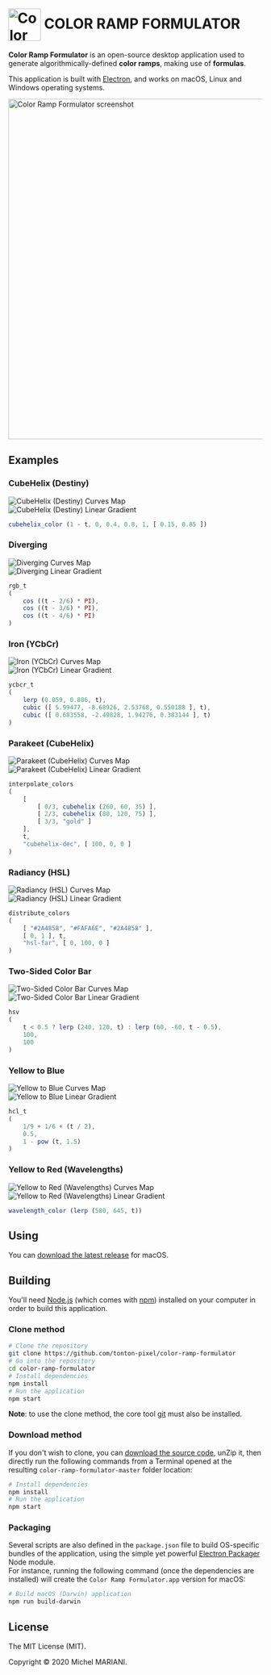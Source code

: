 # <img src="icons/icon-256.png" width="64px" align="center" alt="Color Ramp Formulator icon"> COLOR RAMP FORMULATOR

**Color Ramp Formulator** is an open-source desktop application used to generate algorithmically-defined **color ramps**, making use of **formulas**.

This application is built with [Electron](https://www.electronjs.org/), and works on macOS, Linux and Windows operating systems.

<img src="screenshots/color-ramp-formulator.png" width="675" alt="Color Ramp Formulator screenshot">

## Examples

### CubeHelix (Destiny)

<img src="images/cubehelix-destiny-curves-map.svg" alt="CubeHelix (Destiny) Curves Map">
<br>
<img src="images/cubehelix-destiny-linear-gradient.svg" alt="CubeHelix (Destiny) Linear Gradient">

```javascript
cubehelix_color (1 - t, 0, 0.4, 0.8, 1, [ 0.15, 0.85 ])
```

### Diverging

<img src="images/diverging-curves-map.svg" alt="Diverging Curves Map">
<br>
<img src="images/diverging-linear-gradient.svg" alt="Diverging Linear Gradient">

```javascript
rgb_t
(
    cos ((t - 2/6) * PI),
    cos ((t - 3/6) * PI),
    cos ((t - 4/6) * PI)
)
```

### Iron (YCbCr)

<img src="images/iron-ycbcr-curves-map.svg" alt="Iron (YCbCr) Curves Map">
<br>
<img src="images/iron-ycbcr-linear-gradient.svg" alt="Iron (YCbCr) Linear Gradient">

```javascript
ycbcr_t
(
    lerp (0.059, 0.886, t),
    cubic ([ 5.99477, -8.68926, 2.53768, 0.550188 ], t),
    cubic ([ 0.683558, -2.49828, 1.94276, 0.383144 ], t)
)
```

### Parakeet (CubeHelix)

<img src="images/parakeet-cubehelix-curves-map.svg" alt="Parakeet (CubeHelix) Curves Map">
<br>
<img src="images/parakeet-cubehelix-linear-gradient.svg" alt="Parakeet (CubeHelix) Linear Gradient">

```javascript
interpolate_colors
(
    [
        [ 0/3, cubehelix (260, 60, 35) ],
        [ 2/3, cubehelix (80, 120, 75) ],
        [ 3/3, "gold" ]
    ],
    t,
    "cubehelix-dec", [ 100, 0, 0 ]
)
```

### Radiancy (HSL)

<img src="images/radiancy-hsl-curves-map.svg" alt="Radiancy (HSL) Curves Map">
<br>
<img src="images/radiancy-hsl-linear-gradient.svg" alt="Radiancy (HSL) Linear Gradient">

```javascript
distribute_colors
(
    [ "#2A4858", "#FAFA6E", "#2A4858" ],
    [ 0, 1 ], t,
    "hsl-far", [ 0, 100, 0 ]
)
```

### Two-Sided Color Bar

<img src="images/two-sided-color-bar-curves-map.svg" alt="Two-Sided Color Bar Curves Map">
<br>
<img src="images/two-sided-color-bar-linear-gradient.svg" alt="Two-Sided Color Bar Linear Gradient">

```javascript
hsv
(
    t < 0.5 ? lerp (240, 120, t) : lerp (60, -60, t - 0.5),
    100,
    100
)
```

### Yellow to Blue

<img src="images/yellow-to-blue-curves-map.svg" alt="Yellow to Blue Curves Map">
<br>
<img src="images/yellow-to-blue-linear-gradient.svg" alt="Yellow to Blue Linear Gradient">

```javascript
hcl_t
(
    1/9 + 1/6 + (t / 2),
    0.5,
    1 - pow (t, 1.5)
)
```

### Yellow to Red (Wavelengths)

<img src="images/yellow-to-red-wavelengths-curves-map.svg" alt="Yellow to Red (Wavelengths) Curves Map">
<br>
<img src="images/yellow-to-red-wavelengths-linear-gradient.svg" alt="Yellow to Red (Wavelengths) Linear Gradient">

```javascript
wavelength_color (lerp (580, 645, t))
```

## Using

You can [download the latest release](https://github.com/tonton-pixel/color-ramp-formulator/releases) for macOS.

## Building

You'll need [Node.js](https://nodejs.org/) (which comes with [npm](https://www.npmjs.com/)) installed on your computer in order to build this application.

### Clone method

```bash
# Clone the repository
git clone https://github.com/tonton-pixel/color-ramp-formulator
# Go into the repository
cd color-ramp-formulator
# Install dependencies
npm install
# Run the application
npm start
```

**Note**: to use the clone method, the core tool [git](https://www.git-scm.com/) must also be installed.

### Download method

If you don't wish to clone, you can [download the source code](https://github.com/tonton-pixel/color-ramp-formulator/archive/master.zip), unZip it, then directly run the following commands from a Terminal opened at the resulting `color-ramp-formulator-master` folder location:

```bash
# Install dependencies
npm install
# Run the application
npm start
```

### Packaging

Several scripts are also defined in the `package.json` file to build OS-specific bundles of the application, using the simple yet powerful [Electron Packager](https://github.com/electron-userland/electron-packager) Node module.\
For instance, running the following command (once the dependencies are installed) will create the `Color Ramp Formulator.app` version for macOS:

```bash
# Build macOS (Darwin) application
npm run build-darwin
```

## License

The MIT License (MIT).

Copyright © 2020 Michel MARIANI.
